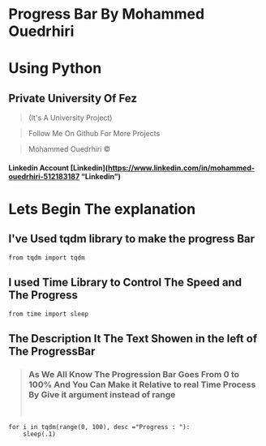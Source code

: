 # Progress Bar By Mohammed Ouedrhiri

# Using Python

## Private University Of Fez

> (It's A University Project)

> Follow Me On Github For More Projects

> Mohammed Ouedrhiri &copy;

#### Linkedin Account [Linkedin](https://www.linkedin.com/in/mohammed-ouedrhiri-512183187 “Linkedin”)

# Lets Begin The explanation

## I've Used tqdm library to make the progress Bar

`from tqdm import tqdm`

## I used Time Library to Control The Speed and The Progress

`from time import sleep`

## The Description It The Text Showen in the left of The ProgressBar

> ### As We All Know The Progression Bar Goes From 0 to 100% And You Can Make it Relative to real Time Process By Give it argument instead of range
>
> </br>

    for i in tqdm(range(0, 100), desc ="Progress : "):
        sleep(.1)
